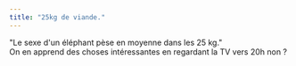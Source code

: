 ```yaml
---
title: "25kg de viande."
---
```


"Le sexe d'un éléphant pèse en moyenne dans les 25 kg."  
On en apprend des choses intéressantes en regardant la TV vers 20h non ?

